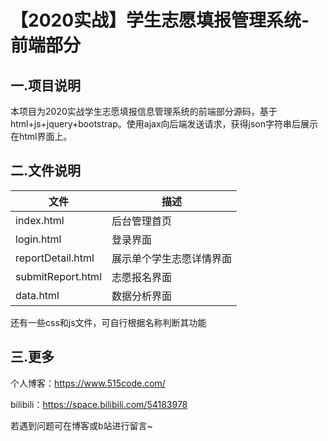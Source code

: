 # 【2020实战】学生志愿填报管理系统-前端部分
## 一.项目说明

本项目为2020实战学生志愿填报信息管理系统的前端部分源码，基于html+js+jquery+bootstrap。使用ajax向后端发送请求，获得json字符串后展示在html界面上。

## 二.文件说明

| 文件              | 描述                     |
| ----------------- | ------------------------ |
| index.html        | 后台管理首页             |
| login.html        | 登录界面                 |
| reportDetail.html | 展示单个学生志愿详情界面 |
| submitReport.html | 志愿报名界面             |
| data.html         | 数据分析界面             |

还有一些css和js文件，可自行根据名称判断其功能

## 三.更多

个人博客：https://www.515code.com/

bilibili：https://space.bilibili.com/54183978

若遇到问题可在博客或b站进行留言~


